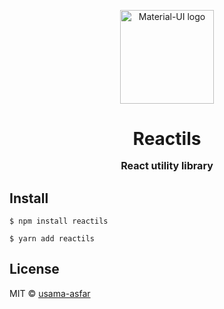 <p align="center">
  <a href="https://material-ui.com/" rel="noopener" target="_blank"><img width="150" src="https://repository-images.githubusercontent.com/338741276/eba93300-6f85-11eb-8cd1-055356894fa4" alt="Material-UI logo"></a></p>
</p>

<h1 align="center">Reactils
<p align="center" style="font-size: 16px">
 React utility library
</p>
</h1>

## Install

```console
$ npm install reactils
```

```console
$ yarn add reactils
```

## License

MIT © [usama-asfar](https://github.com/usama-asfar)

